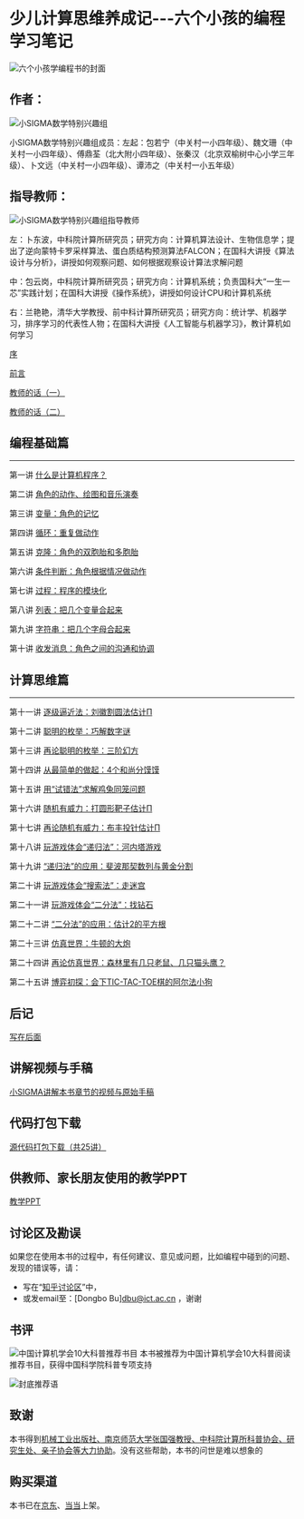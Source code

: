 # 少儿计算思维养成记---六个小孩的编程学习笔记



![六个小孩学编程书的封面](Figures/BookCoverpage.png)

## 作者：
![小SIGMA数学特别兴趣组](Figures/SIGMA-Logo-and-members.png)

小SIGMA数学特别兴趣组成员：左起：包若宁（中关村一小四年级）、魏文珊（中关村一小四年级）、傅鼎荃（北大附小四年级）、张秦汉（北京双榆树中心小学三年级）、卜文远（中关村一小四年级）、谭沛之（中关村一小五年级）

## 指导教师：

![小SIGMA数学特别兴趣组指导教师](Figures/SIGMA-Teachers-small.png)

左：卜东波，中科院计算所研究员；研究方向：计算机算法设计、生物信息学；提出了逆向蒙特卡罗采样算法、蛋白质结构预测算法FALCON；在国科大讲授《算法设计与分析》，讲授如何观察问题、如何根据观察设计算法求解问题

中：包云岗，中科院计算所研究员；研究方向：计算机系统；负责国科大“一生一芯”实践计划；在国科大讲授《操作系统》，讲授如何设计CPU和计算机系统

右：兰艳艳，清华大学教授、前中科计算所研究员；研究方向：统计学、机器学习，排序学习的代表性人物；在国科大讲授《人工智能与机器学习》，教计算机如何学习



[序](Preface.md)

[前言](PrefaceSIGMA.md)

[教师的话（一）](TeachersWords.md)

[教师的话（二）](TeachersWords2.md)


## 编程基础篇
---

第一讲 [什么是计算机程序？](Lec1.md)

第二讲 [角色的动作、绘图和音乐演奏](Lec2.md)

第三讲 [变量：角色的记忆](Lec3.md)

第四讲 [循环：重复做动作](Lec4.md)

第五讲 [克隆：角色的双胞胎和多胞胎](Lec5.md)

第六讲 [条件判断：角色根据情况做动作](Lec6.md)	

第七讲 [过程：程序的模块化](Lec7.md)	

第八讲 [列表：把几个变量合起来](Lec8.md)	

第九讲 [字符串：把几个字母合起来](Lec9.md)	

第十讲 [收发消息：角色之间的沟通和协调](Lec10.md)	


## 计算思维篇
---

第十一讲 [逐级逼近法：刘徽割圆法估计Π](Lec11.md)

第十二讲 [聪明的枚举：巧解数字谜](Lec12.md)	

第十三讲 [再论聪明的枚举：三阶幻方](Lec13.md)

第十四讲 [从最简单的做起：4个和尚分馍馍](Lec14.md)

第十五讲 [用“试错法”求解鸡兔同笼问题](Lec15.md)

第十六讲 [随机有威力：打圆形靶子估计Π](Lec16.md)

第十七讲 [再论随机有威力：布丰投针估计Π](Lec17.md)

第十八讲 [玩游戏体会“递归法”：河内塔游戏](Lec18.md)

第十九讲 [“递归法”的应用：斐波那契数列与黄金分割](Lec19.md)

第二十讲 [玩游戏体会“搜索法”：走迷宫](Lec20.md)

第二十一讲 [玩游戏体会“二分法”：找钻石](Lec21.md)

第二十二讲 [“二分法”的应用：估计2的平方根](Lec22.md)

第二十三讲 [仿真世界：牛顿的大炮](Lec23.md)

第二十四讲 [再论仿真世界：森林里有几只老鼠、几只猫头鹰？](Lec24.md)

第二十五讲 [博弈初探：会下TIC-TAC-TOE棋的阿尔法小狗](Lec25.md)


## 后记

[写在后面](Afterword.md)

## 讲解视频与手稿

[小SIGMA讲解本书章节的视频与原始手稿](Video-and-drafts.md)

## 代码打包下载

[源代码打包下载（共25讲）](少儿计算思维养成记-源代码-25讲.zip)


## 供教师、家长朋友使用的教学PPT

[教学PPT](Slides.md)

## 讨论区及勘误

如果您在使用本书的过程中，有任何建议、意见或问题，比如编程中碰到的问题、发现的错误等，请：
* 写在“[知乎讨论区](https://zhuanlan.zhihu.com/p/495450258)”中，
* 或发email至：[Dongbo Bu]<dbu@ict.ac.cn> ，谢谢

## 书评

![中国计算机学会10大科普推荐书目](Figures/CCF-top10book.png)
本书被推荐为中国计算机学会10大科普阅读推荐书目，获得中国科学院科普专项支持

![封底推荐语](Figures/Li-Xiong.png)



## 致谢


本书得到[机械工业出版社、南京师范大学张国强教授、中科院计算所科普协会、研究生处、亲子协会等大力协助](Acknowledgement.md)。没有这些帮助，本书的问世是难以想象的

## 购买渠道

本书已在[京东](https://item.jd.com/13702980.html
)、[当当](http://product.dangdang.com/29386865.html
)上架。





